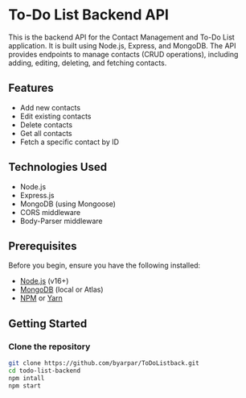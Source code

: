 # To-Do List Backend API

This is the backend API for the Contact Management and To-Do List application. It is built using Node.js, Express, and MongoDB. The API provides endpoints to manage contacts (CRUD operations), including adding, editing, deleting, and fetching contacts. 

## Features

- Add new contacts
- Edit existing contacts
- Delete contacts
- Get all contacts
- Fetch a specific contact by ID

## Technologies Used

- Node.js
- Express.js
- MongoDB (using Mongoose)
- CORS middleware
- Body-Parser middleware

## Prerequisites

Before you begin, ensure you have the following installed:

- [Node.js](https://nodejs.org/en/) (v16+)
- [MongoDB](https://www.mongodb.com/) (local or Atlas)
- [NPM](https://www.npmjs.com/) or [Yarn](https://yarnpkg.com/)

## Getting Started

### Clone the repository


```bash
git clone https://github.com/byarpar/ToDoListback.git
cd todo-list-backend
npm intall
npm start











